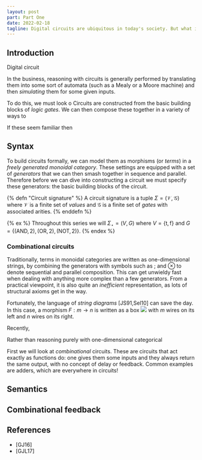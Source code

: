 ```yaml
---
layout: post
part: Part One
date: 2022-02-18
tagline: Digital circuits are ubiquitous in today's society. But what if we gave them the categorical treatment?
---
```


## Introduction

Digital circuit

In the business, reasoning with circuits is generally performed by translating them into some sort of automata (such as a Mealy or a Moore machine) and then *simulating* them for some given inputs.

To do this, we must look o
Circuits are constructed from the basic building blocks of *logic gates*.
We can then compose these together in a variety of ways to 

If these seem familiar then 

## Syntax

To build circuits formally, we can model them as morphisms (or *terms*) in a *freely generated monoidal category*.
These settings are equipped with a set of *generators* that we can then smash together in sequence and parallel.
Therefore before we can dive into constructing a circuit we must specify these generators: the basic building blocks of the circuit.

{% defn "Circuit signature" %}
    A circuit signature is a tuple $\Sigma = (\mathcal{V},\mathcal{G})$ where $\mathcal{V}$ is a finite set of *values* and $\mathcal{G}$ is a finite set of *gates* with associated arities.
{% enddefn %}

{% ex %}
    Throughout this series we will $\Sigma_\star = (V, G)$ where $V = \{\mathsf{t},\mathsf{f}\}$ and $G = \{(\text{AND},2),(\text{OR},2),(\text{NOT},2)\}$.
{% endex %}

### Combinational circuits

Traditionally, terms in monoidal categories are written as one-dimensional strings, by combining the generators with symbols such as $;$ and $\otimes$ to denote sequential and parallel composition.
This can get unwieldy fast when dealing with anything more complex than a few generators.
From a practical viewpoint, it is also quite an *inefficient* representation, as lots of structural axioms get in the way.

Fortunately, the language of *string diagrams* [JS91,Sel10] can save the day.
In this case, a morphism $F : m \to n$ is written as a box ![](/tikz/components/fcirc.svg) with $m$ wires on its left and $n$ wires on its right.

Recently, 


Rather than reasoning purely with one-dimensional categorical 

First we will look at *combinational* circuits.
These are circuits that act exactly as functions do: one gives them some inputs and they always return the same output, with no concept of delay or feedback.
Common examples are adders, which are everywhere in circuits!



## Semantics



## Combinational feedback


## References

* \[GJ16\] 
* \[GJL17\]